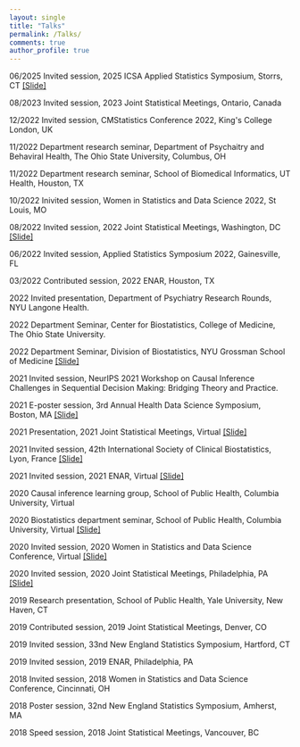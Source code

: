 ```yaml
---
layout: single
title: "Talks"
permalink: /Talks/
comments: true
author_profile: true
---
```

06/2025 Invited session, 2025 ICSA Applied Statistics Symposium, Storrs, CT <a href="/assets/Talk_slides/20250717_ICSA_MCEM-SSM.pdf">[Slide]</a>

08/2023 Invited session, 2023 Joint Statistical Meetings, Ontario, Canada

12/2022 Invited session, CMStatistics Conference 2022, King's College London, UK

11/2022 Department research seminar, Department of Psychaitry and Behaviral Health, The Ohio State University, Columbus, OH

11/2022 Department research seminar, School of Biomedical Informatics, UT Health, Houston, TX

10/2022 Inivited session, Women in Statistics and Data Science 2022, St Louis, MO

08/2022 Invited session, 2022 Joint Statistical Meetings, Washington, DC <a href="/assets/Talk_slides/JSM2022.pdf">[Slide]</a>

06/2022 Invited session, Applied Statistics Symposium 2022, Gainesville, FL

03/2022 Contributed session, 2022 ENAR, Houston, TX 

2022 Invited presentation, Department of Psychiatry Research Rounds, NYU Langone Health.

2022 Department Seminar, Center for Biostatistics, College of Medicine, The Ohio State University.

2022 Department Seminar, Division of Biostatistics, NYU Grossman School of Medicine <a href="/assets/Talk_slides/Jobtalk_NYU_xiaoxuan.pdf">[Slide]</a>

2021 Invited session, NeurIPS 2021 Workshop on Causal Inference Challenges in Sequential Decision Making: Bridging Theory and Practice.

2021 E-poster session, 3rd Annual Health Data Science Symposium, Boston, MA <a href="/assets/Talk_slides/202111_3rd_Annual_Health_Data_Science_Symposium.pdf">[Slide]</a>

2021 Presentation, 2021 Joint Statistical Meetings, Virtual <a href="/assets/Talk_slides/JSM2021_15min.pdf">[Slide]</a>

2021 Invited session, 42th International Society of Clinical Biostatistics, Lyon, France <a href="/assets/Talk_slides/ISCA2021.pdf">[Slide]</a>

2021 Invited session, 2021 ENAR, Virtual <a href="/assets/Talk_slides/ENAR2021.pdf">[Slide]</a>

2020 Causal inference learning group, School of Public Health, Columbia University, Virtual

2020 Biostatistics department seminar, School of Public Health, Columbia University, Virtual <a href="/assets/Talk_slides/20201104_Columbia.pdf">[Slide]</a>

2020 Invited session, 2020 Women in Statistics and Data Science Conference, Virtual <a href="/assets/Talk_slides/WSDS2020.pdf">[Slide]</a>

2020 Invited session, 2020 Joint Statistical Meetings, Philadelphia, PA <a href="/assets/Talk_slides/JSM2020.pdf">[Slide]</a>

2019 Research presentation, School of Public Health, Yale University, New Haven, CT

2019 Contributed session, 2019 Joint Statistical Meetings, Denver, CO

2019 Invited session, 33nd New England Statistics Symposium, Hartford, CT

2019 Invited session, 2019 ENAR, Philadelphia, PA

2018 Invited session, 2018 Women in Statistics and Data Science Conference, Cincinnati, OH

2018 Poster session, 32nd New England Statistics Symposium, Amherst, MA

2018 Speed session, 2018 Joint Statistical Meetings, Vancouver, BC
